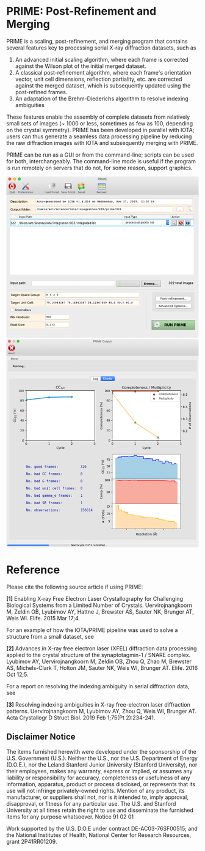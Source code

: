 # PRIME: Post-Refinement and Merging

PRIME is a scaling, post-refinement, and merging program that contains several features key to processing serial X-ray diffraction datasets, such as

  1. An advanced initial scaling algorithm, where each frame is corrected against the Wilson plot of the initial merged dataset.
  2. A classical post-refinement algorithm, where each frame's orientation vector, unit cell dimensions, reflection partiality, etc. are corrected against the merged dataset, which is subsequently updated using the post-refined frames.
  3. An adaptation of the Brehm-Diederichs algorithm to resolve indexing ambiguities
  
These features enable the assembly of complete datasets from relatively small sets of images (~ 1000 or less, sometimes as few as 100, depending on the crystal symmetry). PRIME has been developed in parallel with IOTA; users can thus generate a seamless data processing pipeline by reducing the raw diffraction images with IOTA and subsequently merging with PRIME.

PRIME can be run as a GUI or from the command-line; scripts can be used for both, interchangeably. The command-line mode is useful if the program is run remotely on servers that do not, for some reason, support graphics.

![PRIME main screen](doc/prime_main_screen_12022019.png) ![PRIME run screen](doc/prime_run_screen_12022019.png)

# Reference

Please cite the following source article if using PRIME:

**[1]** Enabling X-ray Free Electron Laser Crystallography for Challenging Biological Systems from a Limited Number of Crystals. Uervirojnangkoorn M, Zeldin OB, Lyubimov AY, Hattne J, Brewster AS, Sauter NK, Brunger AT, Weis WI. Elife. 2015 Mar 17;4.

For an example of how the IOTA/PRIME pipeline was used to solve a structure from a small dataset, see

**[2]** Advances in X-ray free electron laser (XFEL) diffraction data processing applied to the crystal structure of the synaptotagmin-1 / SNARE complex. Lyubimov AY, Uervirojnangkoorn M, Zeldin OB, Zhou Q, Zhao M, Brewster AS, Michels-Clark T, Holton JM, Sauter NK, Weis WI, Brunger AT. Elife. 2016 Oct 12;5.

For a report on resolving the indexing ambiguity in serial diffraction data, see

**[3]** Resolving indexing ambiguities in X-ray free-electron laser diffraction patterns. Uervirojnangkoorn M, Lyubimov AY, Zhou Q, Weis WI, Brunger AT. Acta Crystallogr D Struct Biol. 2019 Feb 1;75(Pt 2):234-241.

## Disclaimer Notice

The items furnished herewith were developed under the sponsorship 
of the U.S. Government (U.S.).  Neither the U.S., nor the U.S. 
Department of Energy (D.O.E.), nor the Leland Stanford Junior 
University (Stanford University), nor their employees, makes any
warranty, express or implied, or assumes any liability or 
responsibility for accuracy, completeness or usefulness of any 
information, apparatus, product or process disclosed, or represents
that its use will not infringe privately-owned rights.  Mention of
any product, its manufacturer, or suppliers shall not, nor is it 
intended to, imply approval, disapproval, or fitness for any 
particular use.  The U.S. and Stanford University at all times 
retain the right to use and disseminate the furnished items for any
purpose whatsoever.                                 Notice 91 02 01

Work supported by the U.S. D.O.E under contract DE-AC03-76SF00515; 
and the National Institutes of Health, National Center for Research 
Resources, grant 2P41RR01209. 


